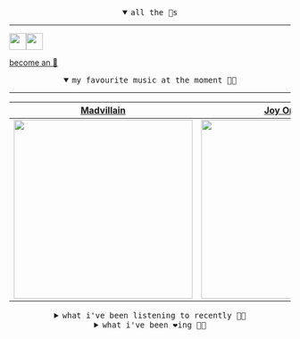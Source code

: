 <details open>

<summary align="center"><samp>all the 🥚s</samp></summary>
<hr />

<a href="https://github.com/pvinis"><img src="https://avatars.githubusercontent.com/u/100233?s=90&v=4" width="30" height="30" /><a href="https://github.com/maxPugh"><img src="https://avatars.githubusercontent.com/u/46350013?s=90&u=52a601eaa2d272b35477d096fe782ebf0a8a1f68&v=4" width="30" height="30" />

<samp><a href="https://github.com/bitttttten/bitttttten/stargazers">become an 🥚</a></samp>

</details>

<details open>

<summary align="center"><samp>my favourite music at the moment 🎵🎶</samp></summary>
<hr />

<!-- toc -->

| [Madvillain](https://open.spotify.com/artist/2aoFQUeHD1U7pL098lRsDU)                                                                                             | [Joy Orbison](https://open.spotify.com/artist/0aIpJqqTLf683ojWREc5lg)                                                                                            | [Laura Misch](https://open.spotify.com/artist/0NrVrf231eji48nhNUJTXe)                                                                                            | [Madlib](https://open.spotify.com/artist/5LhTec3c7dcqBvpLRWbMcf)                                                                                                 |
| ---------------------------------------------------------------------------------------------------------------------------------------------------------------- | ---------------------------------------------------------------------------------------------------------------------------------------------------------------- | ---------------------------------------------------------------------------------------------------------------------------------------------------------------- | ---------------------------------------------------------------------------------------------------------------------------------------------------------------- |
| [<img src="https://i.scdn.co/image/9d7ed68679a970b86faaea230d16334baba5ed4b" width="320" height="auto">](https://open.spotify.com/artist/2aoFQUeHD1U7pL098lRsDU) | [<img src="https://i.scdn.co/image/ab6761610000e5ebc86b26ee98dd1a8993a016de" width="320" height="auto">](https://open.spotify.com/artist/0aIpJqqTLf683ojWREc5lg) | [<img src="https://i.scdn.co/image/ab6761610000e5eb4b575954b09200ff56857cbe" width="320" height="auto">](https://open.spotify.com/artist/0NrVrf231eji48nhNUJTXe) | [<img src="https://i.scdn.co/image/ab6761610000e5ebdb860c843b90fdea28f670d6" width="320" height="auto">](https://open.spotify.com/artist/5LhTec3c7dcqBvpLRWbMcf) |

<!-- tocstop -->

</details>

<details>

<summary align="center"><samp>what i've been listening to recently 🎵🎶</samp></summary>
<hr />

<!-- toc -->

| [Nova<br />Burial, Four Tet](https://open.spotify.com/track/7dYjEwbLJ1B5reoz3lWra0)                                                                             | [Long Road Home<br />Oneohtrix Point Never](https://open.spotify.com/track/31Ocb5xOyTkjIyv7FdBF05)                                                              | [In A Beautiful Place Out In T…<br />Boards of Canada](https://open.spotify.com/track/1ilA1w8ewwREeAEHY2rqKa)                                                   | [Next to You<br />Sam Evian, KAZU](https://open.spotify.com/track/4NunzLK8lL8zuXE9VZj41z)                                                                       |
| --------------------------------------------------------------------------------------------------------------------------------------------------------------- | --------------------------------------------------------------------------------------------------------------------------------------------------------------- | --------------------------------------------------------------------------------------------------------------------------------------------------------------- | --------------------------------------------------------------------------------------------------------------------------------------------------------------- |
| [<img src="https://i.scdn.co/image/ab6761610000e5eb4be7334b7aed9ca32a732aeb" width="320" height="auto">](https://open.spotify.com/track/7dYjEwbLJ1B5reoz3lWra0) | [<img src="https://i.scdn.co/image/ab6761610000e5ebdcb37659a650e2e700c94986" width="320" height="auto">](https://open.spotify.com/track/31Ocb5xOyTkjIyv7FdBF05) | [<img src="https://i.scdn.co/image/c0b33a8d211600d70dcda3077d6a582da34321b0" width="320" height="auto">](https://open.spotify.com/track/1ilA1w8ewwREeAEHY2rqKa) | [<img src="https://i.scdn.co/image/ab6761610000e5ebf2855f8ecb4996e4b8f1dfc0" width="320" height="auto">](https://open.spotify.com/track/4NunzLK8lL8zuXE9VZj41z) |

<!-- tocstop -->

</details>

<details>

<summary align="center"><samp>what i've been ❤️ing 🎵🎶</samp></summary>
<hr />

<!-- toc -->

| [Humiliation<br />The National](https://open.spotify.com/album/4OI9hKTm1QMRQunqHCfSSL)                                                                          | [Corporeal<br />Broadcast](https://open.spotify.com/album/28RiDrxACWNtbrUNy9Ks1X)                                                                               | [Night Drive<br />Laura Misch](https://open.spotify.com/album/7067zgNsGbFQdkyS6jL1wn)                                                                           | [Weird Little Birthday Girl<br />Happyness](https://open.spotify.com/album/0772c4MBBN0WV6O5H7MkI8)                                                              |
| --------------------------------------------------------------------------------------------------------------------------------------------------------------- | --------------------------------------------------------------------------------------------------------------------------------------------------------------- | --------------------------------------------------------------------------------------------------------------------------------------------------------------- | --------------------------------------------------------------------------------------------------------------------------------------------------------------- |
| [<img src="https://i.scdn.co/image/ab67616d0000b273a91e8d79776c6f83fa22ce72" width="320" height="auto">](https://open.spotify.com/album/4OI9hKTm1QMRQunqHCfSSL) | [<img src="https://i.scdn.co/image/ab67616d0000b273079194ae33a2ffdc509b1a5a" width="320" height="auto">](https://open.spotify.com/album/28RiDrxACWNtbrUNy9Ks1X) | [<img src="https://i.scdn.co/image/ab67616d0000b273cf30447db9cefd8f2e25acda" width="320" height="auto">](https://open.spotify.com/album/7067zgNsGbFQdkyS6jL1wn) | [<img src="https://i.scdn.co/image/ab67616d0000b273d64209f891718b2e59cb963e" width="320" height="auto">](https://open.spotify.com/album/0772c4MBBN0WV6O5H7MkI8) |

<!-- tocstop -->

</details>
